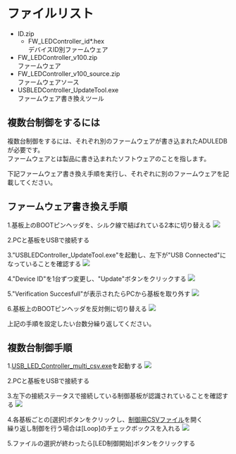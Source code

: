 # ファイルリスト

 - ID.zip
   -  FW_LEDController_id*.hex  
      デバイスID別ファームウェア
 - FW_LEDController_v100.zip  
   ファームウェア
 - FW_LEDController_v100_source.zip  
   ファームウェアソース  
 - USBLEDController_UpdateTool.exe  
   ファームウェア書き換えツール
   
## 複数台制御をするには

複数台制御をするには、それぞれ別のファームウェアが書き込まれたADULEDBが必要です。  
ファームウェアとは製品に書き込まれたソフトウェアのことを指します。  

下記ファームウェア書き換え手順を実行し、それぞれに別のファームウェアを記載してください。

## ファームウェア書き換え手順

1.基板上のBOOTピンヘッダを、シルク線で結ばれている2本に切り替える
![](https://bit-trade-one.co.jp/wp/wp-content/uploads/2022/03/DSC_0321.jpg)

2.PCと基板をUSBで接続する

3."USBLEDController_UpdateTool.exe"を起動し、左下が"USB Connected"になっていることを確認する
![](https://bit-trade-one.co.jp/wp/wp-content/uploads/2022/03/01start.png)

4."Device ID"を1台ずつ変更し、"Update"ボタンをクリックする
![](https://bit-trade-one.co.jp/wp/wp-content/uploads/2022/03/02select.png)

5."Verification Succesfull"が表示されたらPCから基板を取り外す
![](https://bit-trade-one.co.jp/wp/wp-content/uploads/2022/03/03update.png)

6.基板上のBOOTピンヘッダを反対側に切り替える
![](https://bit-trade-one.co.jp/wp/wp-content/uploads/2022/03/DSC_0322.jpg)

上記の手順を設定したい台数分繰り返してください。

## 複数台制御手順

1.[USB_LED_Controller_multi_csv.exe](https://github.com/bit-trade-one/ADULEDB-USBControll/raw/master/PC-Tool/USB_LED_Controller_multi_csv/USB_LED_Controller_multi_csv.exe)を起動する
![](https://bit-trade-one.co.jp/wp/wp-content/uploads/2022/03/11boot.png)

2.PCと基板をUSBで接続する

3.左下の接続ステータスで接続している制御基板が認識されていることを確認する
![](https://bit-trade-one.co.jp/wp/wp-content/uploads/2022/03/12connect.png)

4.各基板ごとの\[選択\]ボタンをクリックし、[制御用CSVファイル](https://github.com/bit-trade-one/ADULEDB-USBControll/tree/master/PC-Tool)を開く  
繰り返し制御を行う場合は\[Loop\]のチェックボックスを入れる
![](https://bit-trade-one.co.jp/wp/wp-content/uploads/2022/03/13select.png)

5.ファイルの選択が終わったら\[LED制御開始\]ボタンをクリックする
